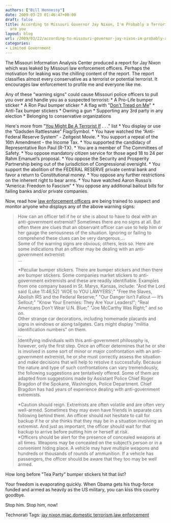 ```yaml
---
authors: ["Bill Hennessy"]
date: 2009-03-23 01:46:47+00:00
draft: false
title: According to Missouri Governor Jay Nixon, I'm Probably a Terrorist--and so
  are you
layout: blog
url: /2009/03/22/according-to-missouri-governor-jay-nixon-im-probably-a-terrorist-and-so-are-you/
categories:
- Limited Government
---
```


The Missouri Information Analysis Center produced a report for Jay Nixon which was leaked by Missouri law enforcement officers. Perhaps the motivation for leaking was the chilling content of the report. The report classifies almost every conservative as a terrorist or potential terrorist. It encourages law enforcement to profile me and everyone like me.

Any of these "warning signs" could cause Missouri police officers to pull you over and handle you as a suspected terrorist:   * A Pro-Life bumper sticker   * A Ron Paul bumper sticker   * A flag with "[Don't Tread on Me](https://smargus.com/2009/03/does-supporting-the-constitution-make-me-a-terrorist/)"   * Anti-Tax bumper stickers   * Owning a gun   * Supporting any 3rd party in any election   * Belonging to conservative organizations

Here's more from "[You Might Be A Terrorist If](https://smargus.com/2009/03/does-supporting-the-constitution-make-me-a-terrorist/) . . ." list   * You display or use the “Gadsden Rattlesnake” Flag/Symbol.   * You have watched the “Anti-Federal Reserve System” - Zeitgeist Movie.   * You support a repeal of the 16th Amendment - the Income Tax.   * You supported the candidacy of Representative Ron Paul (R-TX).   * You are a member of The Committees of Safety.   * You oppose mandatory citizen service for those aged 18 to 24 per Rahm Emanuel’s proposal.   * You oppose the Security and Prosperity Partnership being out of the jurisdiction of Congressional oversight.   * You support the abolition of the FEDERAL RESERVE private central bank and favor a return to Constitutional money.   * You oppose any further restrictions on the inherent right to bear arms.   * You have watched Aaron Russo’s “America: Freedom to Fascism”   * You oppose any additional bailout bills for failing banks and/or private companies.

Now, read how [law enforcement officers](https://delawarelibertarian.blogspot.com/2009/03/that-miac-report-on-militias-background.html) are being trained to suspect and monitor anyone who displays any of the above warning signs:

> How can an officer tell if he or she is about to have to deal with an anti-government extremist? Sometimes there are no signs at all. But often there are clues that an observant officer can use to help him or her gauge the seriousness of the situation. Ignoring or failing to comprehend these clues can be very dangerous....  
Some of the warning signs are obvious; others, less so. Here are some indications that an officer may be dealing with an anti-government extremist:  
... 
> 
> *Peculiar bumper stickers. There are bumper stickers and then there are bumper stickers. Some companies market stickers to anti-government extremists and these are readily identifiable. Examples from one company based in St. Marys, Kansas, include: "And the Lord said (Luke 11:46,52) ‘WOE to YOU LAWYERS’;" "Free the Slaves, Abolish IRS and the Federal Reserve;" "Our Danger Isn’t Fallout — It’s Sellout;" "Know Your Enemies: They Are Your Leaders!"; "Real Americans Don’t Wear U.N. Blue;" "Joe McCarthy Was Right;" and so on.  
Other strange car decorations, including homemade placards and signs in windows or along tailgates. Cars might display "militia identification numbers" on them.  
...  
Identifying individuals with this anti-government philosophy is, however, only the first step. Once an officer determines that he or she is involved in some sort of minor or major confrontation with an anti-government extremist, he or she must correctly assess the situation and make decisions that will help to resolve it successfully. Because the nature and type of such confrontations can vary tremendously, the following suggestions are tentatively offered. Some of them are adapted from suggestions made by Assistant Police Chief Roger Bragdon of the Spokane, Washington, Police Department. Chief Bragdon has had years of experience dealing with anti-government extremists.
> 
> *Caution should reign. Extremists are often volatile and are often very well-armed. Sometimes they may even have friends in separate cars following behind them. An officer should not hesitate to call for backup if he or she thinks that they may be in a situation involving an extremist. And just as important, the officer should wait for that backup to arrive before putting him or herself at risk.  
*Officers should be alert for the presence of concealed weapons at all times. Weapons may be concealed on the subject’s person or in a convenient hiding place. A vehicle may have multiple weapons and hundreds or thousands of rounds of ammunition. If a vehicle has passengers, the officer should be aware that they too may be well armed.
> 
> 

How long before "Tea Party" bumper stickers hit that list?

Your freedom is evaporating quickly. When Obama gets his thug-force funded and armed as heavily as the US military, you can kiss this country goodbye.

Stop him. Stop him, now!

Technorati Tags: [jay nixon](https://technorati.com/tags/jay%20nixon),[miac](https://technorati.com/tags/miac),[domestic terrorism](https://technorati.com/tags/domestic%20terrorism),[law enforcement](https://technorati.com/tags/law%20enforcement)
